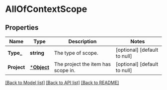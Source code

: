 # AllOfContextScope

## Properties
Name | Type | Description | Notes
------------ | ------------- | ------------- | -------------
**Type_** | **string** | The type of scope. | [optional] [default to null]
**Project** | [***Object**](.md) | The project the item has scope in. | [optional] [default to null]

[[Back to Model list]](../README.md#documentation-for-models) [[Back to API list]](../README.md#documentation-for-api-endpoints) [[Back to README]](../README.md)

